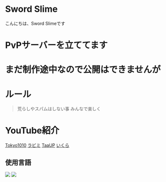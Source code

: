 # Sword Slime
<hi>こんにちは、Sword Slimeです</hi>

<h1>PvPサーバーを立ててます</h1>

<h1>まだ制作途中なので公開はできませんが</h1>

# ルール

> 荒らしやスパムはしない事
> みんなで楽しく
# YouTube紹介
[Tokyo1010](https://www.youtube.com/@Tokyo1010_slime) [ラビミ](https://youtube.com/@ラビミだよ) [TaaUP](https://youtube.com/@Taaup) [いくら](https://youtube.com/@user-ikurasann)
## 使用言語
<img src="https://img.shields.io/badge/-Html5-FFF.svg?logo=html5&style=for-the-badge"> <img src="https://img.shields.io/badge/-Css-QR.svg?logo=css3&style=for-the-badge">

